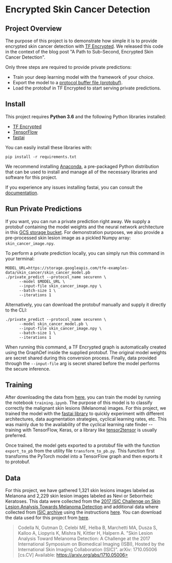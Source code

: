 # Encrypted Skin Cancer Detection

## Project Overview

The purpose of this project is to demonstrate how simple it is to provide encrypted skin cancer detection with [TF Encrypted](https://github.com/tf-encrypted/tf-encrypted). We released this code in the context of the blog post "A Path to Sub-Second, Encrypted Skin Cancer Detection".

Only three steps are required to provide private predictions:
- Train your deep learning model with the framework of your choice.
- Export the model to a [protocol buffer file (protobuf)](https://www.tensorflow.org/guide/extend/model_files#protocol_buffers).
- Load the protobuf in TF Encrypted to start serving private predictions.

## Install

This project requires **Python 3.6** and the following Python libraries installed:

- [TF Encrypted](https://github.com/tf-encrypted/tf-encrypted)
- [TensorFlow](https://github.com/tensorflow/tensorflow)
- [fastai](https://github.com/fastai/fastai)

You can easily install these libraries with:
```
pip install -r requirements.txt
```

We recommend installing [Anaconda](https://docs.anaconda.com/anaconda/user-guide/getting-started/), a pre-packaged Python distribution that can be used to install and manage all of the necessary libraries and software for this project.

If you experience any issues installing fastai, you can consult the [documentation](https://docs.fast.ai/).

## Run Private Predictions
If you want, you can run a private prediction right away. We supply a protobuf containing the model weights and the neural network architecture in this [GCS storage bucket](https://storage.googleapis.com/tfe-examples-data/skin_cancer/skin_cancer_model.pb). For demonstration purposes, we also provide a pre-processed skin lesion image as a pickled Numpy array: `skin_cancer_image.npy`.

To perform a private prediction locally, you can simply run this command in your terminal:
```
MODEL_URL=https://storage.googleapis.com/tfe-examples-data/skin_cancer/skin_cancer_model.pb
./private_predict --protocol_name securenn \
      --model $MODEL_URL \
      --input-file skin_cancer_image.npy \
      --batch-size 1 \
      --iterations 1
```

Alternatively, you can download the protobuf manually and supply it directly to the CLI:
```
./private_predict --protocol_name securenn \
      --model skin_cancer_model.pb \
      --input-file skin_cancer_image.npy \
      --batch-size 1 \
      --iterations 1
```


When running this command, a TF Encrypted graph is automatically created using the GraphDef inside the supplied protobuf. The original model weights are secret shared during this conversion process. Finally, data provided through the `--input-file` arg is secret shared before the model performs the secure inference.

## Training

After downloading the data from [here](https://storage.googleapis.com/tfe-examples-data/skin_cancer/data.zip), you can train the model by running the notebook `training.ipynb`. The purpose of this model is to classify correctly the malignant skin lesions (Melanoma) images. For this project, we trained the model with the [fastai library](https://github.com/fastai/fastai) to quickly experiment with different architectures, data augmentation strategies, cyclical learning rates, etc. This was mainly due to the availability of the cyclical learning rate finder -- training with TensorFlow, Keras, or a library like [tensor2tensor](https://github.com/tensorflow/tensor2tensor) is usually preferred.

Once trained, the model gets exported to a protobuf file with the function `export_to_pb` from the utility file `transform_to_pb.py`. This function first transforms the PyTorch model into a TensorFlow graph and then exports it to protobuf.


## Data

For this project, we have gathered 1,321 skin lesions images labeled as Melanona and 2,229 skin lesion images labeled as Nevi or Seborrheic Keratoses. This data were collected from the [2017 ISIC Challenge on Skin Lesion Analysis Towards Melanoma Detection](https://github.com/udacity/dermatologist-ai) and additional data where collected from [ISIC archive](https://isic-archive.com/#images) using the instructions [here](https://github.com/GalAvineri/ISIC-Archive-Downloader). You can download the data used for this project from [here](https://storage.googleapis.com/tfe-examples-data/skin_cancer/data.zip).

>Codella N, Gutman D, Celebi ME, Helba B, Marchetti MA, Dusza S, Kalloo A, Liopyris K, Mishra N, Kittler H, Halpern A. "Skin Lesion Analysis Toward Melanoma Detection: A Challenge at the 2017 International Symposium on Biomedical Imaging (ISBI), Hosted by the International Skin Imaging Collaboration (ISIC)". arXiv: 1710.05006 [cs.CV] Available: https://arxiv.org/abs/1710.05006>